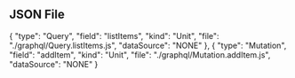 ## JSON File
{
  "type": "Query",
  "field": "listItems",
  "kind": "Unit",
  "file": "./graphql/Query.listItems.js",
  "dataSource": "NONE"
},
{
  "type": "Mutation",
  "field": "addItem",
  "kind": "Unit",
  "file": "./graphql/Mutation.addItem.js",
  "dataSource": "NONE"
}